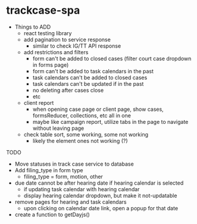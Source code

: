 # trackcase-spa

* Things to ADD
  * react testing library
  * add pagination to service response
    * similar to check IG/TT API response
  * add restrictions and filters
    * form can't be added to closed cases (filter court case dropdown in forms page)
    * form can't be added to task calendars in the past
    * task calendars can't be added to closed cases
    * task calendars can't be updated if in the past
    * no deleting after cases close
    * etc
  * client report
    * when opening case page or client page, show cases, formsReducer, collections, etc all in one
    * maybe like campaign report, utilize tabs in the page to navigate without leaving page
  * check table sort, some working, some not working
    * likely the element ones not working (?)


TODO
* Move statuses in track case service to database
* Add filing_type in form type
  * filing_type = form, motion, other
* due date cannot be after hearing date if hearing calendar is selected
  * if updating task calendar with hearing calendar
  * display hearing calendar dropdown, but make it not-updatable
* remove pages for hearing and task calendars
  * upon clicking on calendar date link, open a popup for that date
* create a function to getDayjs()
